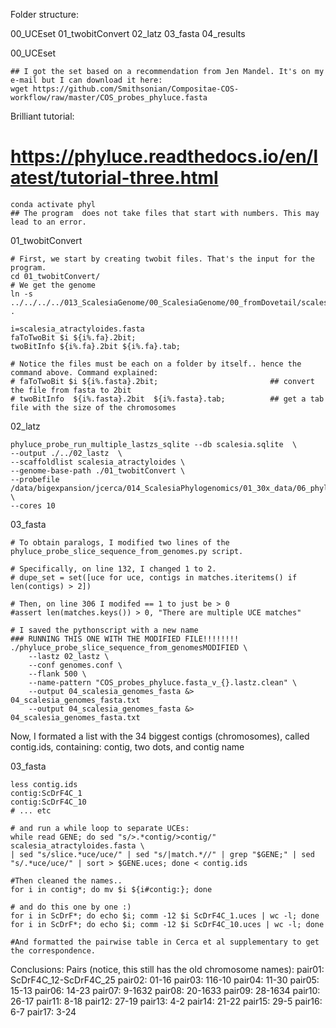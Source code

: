 Folder structure:

00_UCEset  01_twobitConvert  02_latz  03_fasta  04_results

00_UCEset

```
## I got the set based on a recommendation from Jen Mandel. It's on my e-mail but I can download it here:
wget https://github.com/Smithsonian/Compositae-COS-workflow/raw/master/COS_probes_phyluce.fasta
```

Brilliant tutorial:
# https://phyluce.readthedocs.io/en/latest/tutorial-three.html

```
conda activate phyl
## The program  does not take files that start with numbers. This may lead to an error.
```

01_twobitConvert
```
# First, we start by creating twobit files. That's the input for the program.
cd 01_twobitConvert/
# We get the genome
ln -s ../../../../013_ScalesiaGenome/00_ScalesiaGenome/00_fromDovetail/scalesia_atractyloides.fasta .

i=scalesia_atractyloides.fasta
faToTwoBit $i ${i%.fa}.2bit;
twoBitInfo ${i%.fa}.2bit ${i%.fa}.tab;

# Notice the files must be each on a folder by itself.. hence the command above. Command explained:
# faToTwoBit $i ${i%.fasta}.2bit;                         ## convert the file from fasta to 2bit
# twoBitInfo  ${i%.fasta}.2bit  ${i%.fasta}.tab;          ## get a tab file with the size of the chromosomes
```
02_latz

```
phyluce_probe_run_multiple_lastzs_sqlite --db scalesia.sqlite  \
--output ./../02_lastz  \
--scaffoldlist scalesia_atractyloides \
--genome-base-path ./01_twobitConvert \
--probefile /data/bigexpansion/jcerca/014_ScalesiaPhylogenomics/01_30x_data/06_phyluce/00_UCEset/COS_probes_phyluce.fasta \
--cores 10
```

03_fasta
```
# To obtain paralogs, I modified two lines of the phyluce_probe_slice_sequence_from_genomes.py script.

# Specifically, on line 132, I changed 1 to 2.
# dupe_set = set([uce for uce, contigs in matches.iteritems() if len(contigs) > 2])

# Then, on line 306 I modifed == 1 to just be > 0
#assert len(matches.keys()) > 0, "There are multiple UCE matches"

# I saved the pythonscript with a new name
### RUNNING THIS ONE WITH THE MODIFIED FILE!!!!!!!!
./phyluce_probe_slice_sequence_from_genomesMODIFIED \
    --lastz 02_lastz \
    --conf genomes.conf \
    --flank 500 \
    --name-pattern "COS_probes_phyluce.fasta_v_{}.lastz.clean" \
    --output 04_scalesia_genomes_fasta &> 04_scalesia_genomes_fasta.txt
    --output 04_scalesia_genomes_fasta &> 04_scalesia_genomes_fasta.txt

```
Now, I formated a list with the 34 biggest contigs (chromosomes), called contig.ids, containing:
contig, two dots, and contig name

03_fasta

```
less contig.ids
contig:ScDrF4C_1
contig:ScDrF4C_10
# ... etc

# and run a while loop to separate UCEs:
while read GENE; do sed "s/>.*contig/>contig/" scalesia_atractyloides.fasta \
| sed "s/slice.*uce/uce/" | sed "s/|match.*//" | grep "$GENE;" | sed "s/.*uce/uce/" | sort > $GENE.uces; done < contig.ids

#Then cleaned the names..
for i in contig*; do mv $i ${i#contig:}; done

# and do this one by one :)
for i in ScDrF*; do echo $i; comm -12 $i ScDrF4C_1.uces | wc -l; done
for i in ScDrF*; do echo $i; comm -12 $i ScDrF4C_10.uces | wc -l; done

#And formatted the pairwise table in Cerca et al supplementary to get the correspondence.

```
Conclusions:
Pairs (notice, this still has the old chromosome names):
pair01: ScDrF4C_12-ScDrF4C_25
pair02: 01-16
pair03: 116-10
pair04: 11-30
pair05: 15-13
pair06: 14-23
pair07: 9-1632
pair08: 20-1633
pair09: 28-1634
pair10: 26-17
pair11: 8-18
pair12: 27-19
pair13: 4-2
pair14: 21-22
pair15: 29-5
pair16: 6-7
pair17: 3-24
